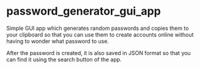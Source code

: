 # password_generator_gui_app
Simple GUI app which generates random passwords and copies them to your clipboard so that you can use them to create accounts online without having to wonder what password to use.

After the password is created, it is also saved in JSON format so that you can find it using the search button of the app.
